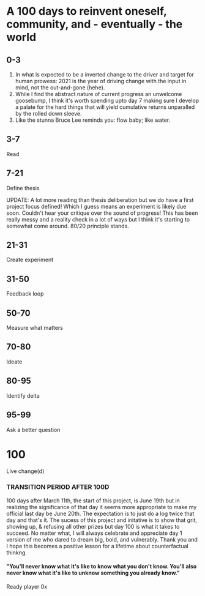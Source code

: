 # A 100 days to reinvent oneself, community, and - eventually - the world

## 0-3
1. In what is expected to be a inverted change to the driver and target for human prowess: 2021 is the year of driving change with the input in mind, not the out-and-gone (hehe).
2. While I find the abstract nature of current progress an unwelcome goosebump, I think it's worth spending upto day 7 making sure I develop a palate for the hard things that will yield cumulative returns unparalled by the rolled down sleeve.
3. Like the stunna Bruce Lee reminds you: flow baby; like water.

## 3-7
Read

## 7-21
Define thesis

UPDATE: A lot more reading than thesis deliberation but we do have a first project focus defined! Which I guess means an experiment is likely due soon. Couldn't hear your critique over the sound of progress! This has been really messy and a reality check in a lot of ways but I think it's starting to somewhat come around. 80/20 principle stands. 

## 21-31
Create experiment

## 31-50
Feedback loop

## 50-70
Measure what matters

## 70-80
Ideate

## 80-95
Identify delta

## 95-99
Ask a better question

# 100
Live change(d)

### TRANSITION PERIOD AFTER 100D
100 days after March 11th, the start of this project, is June 19th but in realizing the significance of that day it seems more appropriate to make my official last day be June 20th. The expectation is to just do a log twice that day and that's it. The sucess of this project and initative is to show that grit, showing up, & refusing all other prizes but day 100 is what it takes to succeed. No matter what, I will always celebrate and appreciate day 1 version of me who dared to dream big, bold, and vulnerably. Thank you and I hope this becomes a positive lesson for a lifetime about counterfactual thinkng.

#### "You'll never know what it's like to know what you don't know. You'll also never know what it's like to unknow something you already know."
Ready player 0x
